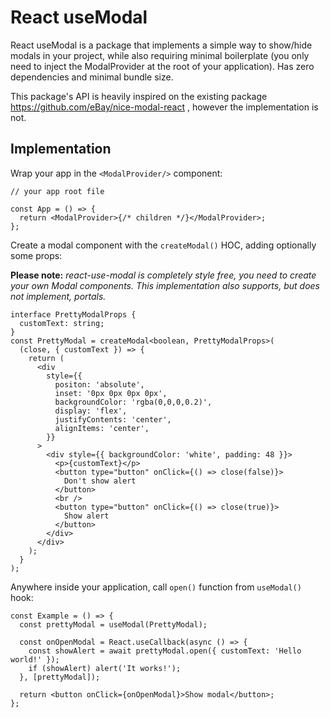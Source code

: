 # React useModal

React useModal is a package that implements a simple way to show/hide modals in your project, while also requiring minimal boilerplate (you only need to inject the ModalProvider at the root of your application). Has zero dependencies and minimal bundle size.

This package's API is heavily inspired on the existing package https://github.com/eBay/nice-modal-react , however the implementation is not.

## Implementation

Wrap your app in the `<ModalProvider/>` component:

```tsx
// your app root file

const App = () => {
  return <ModalProvider>{/* children */}</ModalProvider>;
};
```

Create a modal component with the `createModal()` HOC, adding optionally some props:

**Please note:** _react-use-modal is completely style free, you need to create your own Modal components. This implementation also supports, but does not implement, portals._

```tsx
interface PrettyModalProps {
  customText: string;
}
const PrettyModal = createModal<boolean, PrettyModalProps>(
  (close, { customText }) => {
    return (
      <div
        style={{
          positon: 'absolute',
          inset: '0px 0px 0px 0px',
          backgroundColor: 'rgba(0,0,0,0.2)',
          display: 'flex',
          justifyContents: 'center',
          alignItems: 'center',
        }}
      >
        <div style={{ backgroundColor: 'white', padding: 48 }}>
          <p>{customText}</p>
          <button type="button" onClick={() => close(false)}>
            Don't show alert
          </button>
          <br />
          <button type="button" onClick={() => close(true)}>
            Show alert
          </button>
        </div>
      </div>
    );
  }
);
```

Anywhere inside your application, call `open()` function from `useModal()` hook:

```tsx
const Example = () => {
  const prettyModal = useModal(PrettyModal);

  const onOpenModal = React.useCallback(async () => {
    const showAlert = await prettyModal.open({ customText: 'Hello world!' });
    if (showAlert) alert('It works!');
  }, [prettyModal]);

  return <button onClick={onOpenModal}>Show modal</button>;
};
```
